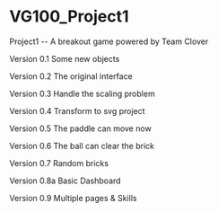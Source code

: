 # VG100_Project1
Project1 -- A breakout game powered by Team Clover

Version 0.1 Some new objects

Version 0.2 The original interface

Version 0.3 Handle the scaling problem

Version 0.4 Transform to svg project

Version 0.5 The paddle can move now

Version 0.6 The ball can clear the brick

Version 0.7 Random bricks

Version 0.8a Basic Dashboard

Version 0.9 Multiple pages & Skills
